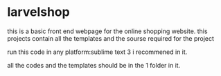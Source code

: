 # larvelshop
this is a basic front end webpage for the online shopping website.
this projects contain all the templates and the sourse required for the project


run this code in any platform:sublime text 3 i recommened in it.

all the codes and the templates should be in the 1 folder in it.
